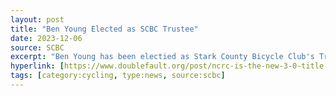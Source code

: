 ```yaml
---
layout: post
title: "Ben Young Elected as SCBC Trustee"
date: 2023-12-06
source: SCBC
excerpt: "Ben Young has been electied as Stark County Bicycle Club's Trustee for 2024. In the largest voter turnout in the club's history, Ben lead the vote count and majority with five other Trustees running against."
hyperlink: [https://www.doublefault.org/post/ncrc-is-the-new-3-0-title-town](http://bikescbc.com/about_us/about_us.shtml)
tags: [category:cycling, type:news, source:scbc]
---
```

